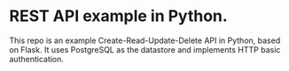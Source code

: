# REST API example in Python.

This repo is an example Create-Read-Update-Delete API in Python,
based on Flask. It uses PostgreSQL as the datastore and implements
HTTP basic authentication.
